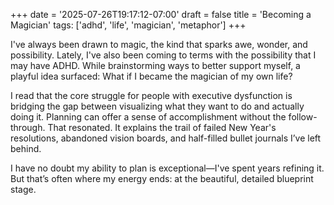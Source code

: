 +++
date = '2025-07-26T19:17:12-07:00'
draft = false
title = 'Becoming a Magician'
tags: ['adhd', 'life', 'magician', 'metaphor']
+++

I've always been drawn to magic, the kind that sparks awe, wonder, and possibility.
Lately, I've also been coming to terms with the possibility that I may have ADHD. While brainstorming ways to better support myself, a playful idea surfaced: What if I became the magician of my own life?

I read that the core struggle for people with executive dysfunction is bridging the gap between visualizing what they want to do and actually doing it. Planning can offer a sense of accomplishment without the follow-through. That resonated. It explains the trail of failed New Year's resolutions, abandoned vision boards, and half-filled bullet journals I’ve left behind.

I have no doubt my ability to plan is exceptional—I've spent years refining it. But that’s often where my energy ends: at the beautiful, detailed blueprint stage.
